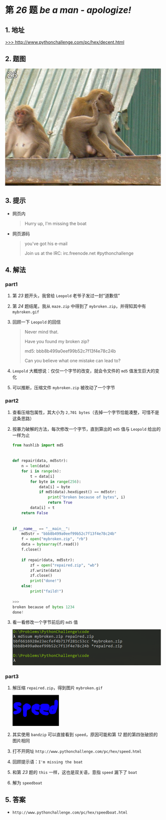 # 第 *26* 题 *be a man - apologize!*

## 1. 地址

<a href="http://www.pythonchallenge.com/pc/hex/decent.html" target="_blank">>>> http://www.pythonchallenge.com/pc/hex/decent.html</a>

## 2. 题图

![decent](.\imgs\26_decent.jpg)

## 3. 提示

- 网页内

    > Hurry up, I'm missing the boat

- 网页源码

    > you've got his e-mail
    >
    > Join us at the IRC: irc.freenode.net #pythonchallenge

## 4. 解法

### part1

1. 第 *23* 题开头，我曾给 `Leopold` 老爷子发过一封“道歉信”
2. 第 *24* 题结尾，我从 `maze.zip` 中得到了 `mybroken.zip`，并得知其中有 `mybroken.gif`
3. 回顾一下 `Leopold` 的回信

    > Never mind that.
    >
    > Have you found my broken zip?
    >
    > md5: bbb8b499a0eef99b52c7f13f4e78c24b
    >
    > Can you believe what one mistake can lead to?

4. `Leopold` 大概想说：仅仅一个字节的改变，就会令文件的 `md5` 值发生巨大的变化
5. 可以推断，压缩文件 `mybroken.zip` 被改动了一个字节

### part2

1. 查看压缩包属性，其大小为 `2,701 bytes`（去掉一个字节恰能凑整，可惜不是这条思路）
2. 按暴力破解的方法，每次修改一个字节，直到算出的 `md5` 值与 `Leopold` 给出的一样为止

    ```python
    from hashlib import md5
    
    
    def repair(data, md5str):
        n = len(data)
        for i in range(n):
            t = data[i]
            for byte in range(256):
                data[i] = byte
                if md5(data).hexdigest() == md5str:
                    print("broken because of bytes", i)
                    return True
            data[i] = t
        return False
    
    
    if __name__ == "__main__":
        md5str = "bbb8b499a0eef99b52c7f13f4e78c24b"
        f = open("mybroken.zip", "rb")
        data = bytearray(f.read())
        f.close()
        
        if repair(data, md5str):
            zf = open("repaired.zip", "wb")
            zf.write(data)
            zf.close()
            print("done!")
        else:
            print("faild!")
    
    >>>
    broken because of bytes 1234
    done!
    ```

3. 看一看修改一个字节前后的 `md5` 值

    ![difference](.\imgs\26_difference.png)

### part3

1. 解压缩 `repaired.zip`，得到图片 `mybroken.gif`

    ![mybroken](.\imgs\26_mybroken.gif)

2. 其实使用 `bandzip` 可以直接看到 `speed`，原因可能和第 *12* 题的第四张破损的图片相同
3. 打不开网址 `http://www.pythonchallenge.com/pc/hex/speed.html`
4. 回顾提示语：`I'm missing the boat`
5. 和第 *23* 题的 `this` 一样，这也是双关语，意指 `speed` 漏下了 `boat`
6. 解为  `speedboat`

## 5. 答案

- `http://www.pythonchallenge.com/pc/hex/speedboat.html`